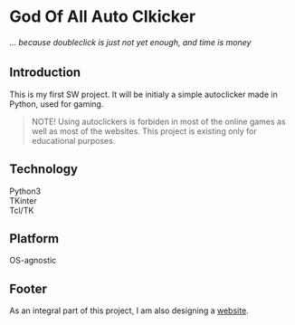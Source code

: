 # God Of All Auto Clkicker
###### *... because doubleclick is just not yet enough, and time is money*
## Introduction
This is my first SW project. It will be initialy a simple autoclicker made in Python, used for gaming.
>NOTE! Using autoclickers is forbiden in most of the online games as well as most of the websites. This project is existing only for educational purposes.
## Technology
Python3  
TKinter  
Tcl/TK
## Platform
OS-agnostic
## Footer
As an integral part of this project, I am also designing a [website](https://studioadam.cz).

